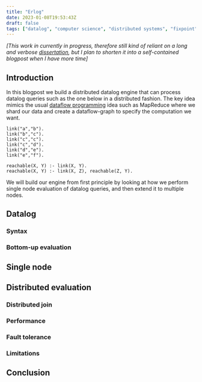 ```yaml
---
title: "Erlog"
date: 2023-01-08T19:53:43Z
draft: false
tags: ["datalog", "computer science", "distributed systems", "fixpoint"]
---
```



*[This work in currently in progress, therefore still kind of reliant on a long
and verbose [dissertation](/writeup/diss.pdf), but I plan to shorten it into a self-contained 
blogpost when I have more time]*


## Introduction

In this blogpost we build a distributed datalog engine that can process datalog
queries such as the one below in a distributed fashion. The key idea mimics
the usual 
[dataflow programming](https://www.sigops.org/2020/the-remarkable-utility-of-dataflow-computing/) 
idea such as MapReduce where we shard our data
and create a dataflow-graph to specify the computation we want.

```
link("a","b").
link("b","c").
link("c","c").
link("c","d").
link("d","e").
link("e","f").

reachable(X, Y) :- link(X, Y).
reachable(X, Y) :- link(X, Z), reachable(Z, Y).
```


We will build our engine from first principle by looking at how we perform single
node evaluation of datalog queries, and then extend it to multiple nodes.

## Datalog


### Syntax

### Bottom-up evaluation


## Single node

## Distributed evaluation


### Distributed join



### Performance

### Fault tolerance


### Limitations

## Conclusion